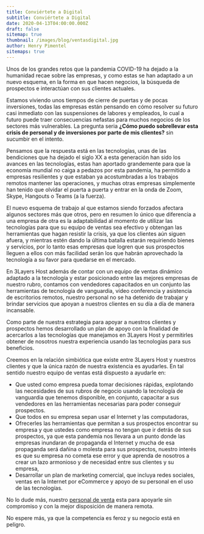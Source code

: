 ```yaml
---
title: Conviértete a Digital
subtitle: Conviértete a Digital
date: 2020-04-13T04:00:00.000Z
draft: false
sitemap: true
thumbnail: /images/blog/ventasdigital.jpg
author: Henry Pimentel
sitemaps: true
---
```

Unos de los grandes retos que la pandemia COVID-19 ha dejado a la humanidad recae sobre las empresas, y como estas se han adaptado a un nuevo esquema, en la forma en que hacen negocios, la búsqueda de prospectos e interactúan con sus clientes actuales.

Estamos viviendo unos tiempos de cierre de puertas y de pocas inversiones, todas las empresas están pensando en cómo resolver su futuro casi inmediato con las suspensiones de labores y empleados, lo cual a futuro puede traer consecuencias nefastas para muchos negocios de los sectores más vulnerables. La pregunta seria **¿Cómo puedo sobrellevar esta crisis de personal y de inversiones por parte de mis clientes?** sin sucumbir en el intento.

Pensamos que la respuesta está en las tecnologías, unas de las bendiciones que ha dejado el siglo XX a esta generación han sido los avances en las tecnologías, estas han aportado grandemente para que la economía mundial no caiga a pedazos por esta pandemia, ha permitido a empresas resilientes y que estaban ya acostumbradas a los trabajos remotos mantener las operaciones, y muchas otras empresas simplemente han tenido que olvidar el puerta a puerta y entrar en la onda de Zoom, Skype, Hangouts o Teams (a la fuerza).

El nuevo esquema de trabajo al que estamos siendo forzados afectara algunos sectores más que otros, pero en resumen lo único que diferencia a una empresa de otra es la adaptabilidad al momento de utilizar las tecnologías para que su equipo de ventas sea efectivo y obtengan las herramientas que hagan resistir la crisis, ya que los clientes aún siguen afuera, y mientras estén dando la última batalla estarán requiriendo bienes y servicios, por lo tanto esas empresas que logren que sus prospectos lleguen a ellos con más facilidad serán los que habrán aprovechado la tecnología a su favor para quedarse en el mercado.

En 3Layers Host además de contar con un equipo de ventas dinámico adaptado a la tecnología y estar posicionado entre las mejores empresas de nuestro rubro, contamos con vendedores capacitados en un conjunto las herramientas de tecnología de vanguardia, vídeo conferencia y asistencia de escritorios remotos, nuestro personal no se ha detenido de trabajar y brindar servicios que apoyan a nuestros clientes en su día a día de manera incansable.

Como parte de nuestra estrategia para apoyar a nuestros clientes y prospectos hemos desarrollado un plan de apoyo con la finalidad de acercarlos a las tecnologías que manejamos en 3Layers Host y permitirles obtener de nosotros nuestra experiencia usando las tecnologías para sus beneficios.

Creemos en la relación simbiótica que existe entre 3Layers Host y nuestros clientes y que la única razón de nuestra existencia es ayudarles. En tal sentido nuestro equipo de ventas está dispuesto a ayudarle en:

* Que usted como empresa pueda tomar decisiones rápidas, explotando las necesidades de sus rubros de negocio usando la tecnología de vanguardia que tenemos disponible, en conjunto, capacitar a sus vendedores en las herramientas necesarias para poder conseguir prospectos.
* Que todos en su empresa sepan usar el Internet y las computadoras,
* Ofrecerles las herramientas que permitan a sus prospectos encontrar su empresa y que ustedes como empresa no tengan que ir detrás de sus prospectos, ya que esta pandemia nos llevara a un punto donde las empresas inundaran de propaganda el Internet y mucha de esa propaganda será dañina o molesta para sus prospectos, nuestro interés es que su empresa no cometa ese error y que aprenda de nosotros a crear un lazo armonioso y de necesidad entre sus clientes y su empresa,
* Desarrollar un plan de marketing comercial, que incluya redes sociales, ventas en la Internet por eCommerce y apoyo de su personal en el uso de las tecnologías.

No lo dude más, nuestro [personal de venta](https://3layers.host/contact/ "Equipo de Ventas de 3Layers Host") esta para apoyarle sin compromiso y con la mejor disposición de manera remota.

No espere más, ya que la competencia es feroz y su negocio está en peligro.